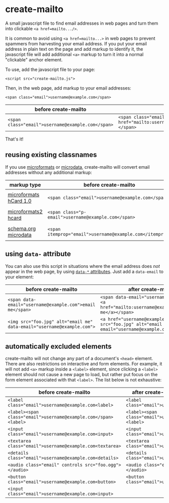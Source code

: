 # create-mailto
A small javascript file to find email addresses in web pages and turn them into clickable `<a href=mailto.../>`.

It is common to avoid using `<a href=mailto...>` in web pages to prevent spammers from harvesting your email address. If you put your email address in plain text on the page and add markup to identify it, the javascript file will add additional `<a>` markup to turn it into a normal "clickable" anchor element.

To use, add the javascript file to your page:

`<script src="create-mailto.js">`

Then, in the web page, add markup to your email addresses:

`<span class="email">username@example.com</span>`

before create-mailto | after create-mailto
-------------------- | -------------------
`<span class="email">username@example.com</span>` | `<span class="email"><a href="mailto:username@example.com">username@example.com</a></span>`

That's it!

## reusing existing classnames

If you use [microformats](http://microformats.org/) or [microdata](https://www.w3.org/TR/microdata/), create-mailto will convert email addresses without any additional markup:

markup type | before create-mailto | after create-mailto
------------|--------------------- | -------------------
[microformats hCard 1.0](http://microformats.org/wiki/hCard) | `<span class="email">username@example.com</span>` | `<span class="email"><a href="mailto:username@example.com">username@example.com</a></span>`
[microformats2 hcard](http://microformats.org/wiki/h-card) | `<span class="p-email">username@example.com</span>` | `<span class="p-email"><a href="mailto:username@example.com">username@example.com</a></span>`
[schema.org microdata](https://schema.org/email) | `<span itemprop="email">username@example.com</itemprop>`| `<span itemprop="email"><a href="mailto:username@example.com">username@example.com</a></span>`

## using `data-` attribute
You can also use this script in situations where the email address does *not* appear in the web page, by using [`data-*` attributes](https://developer.mozilla.org/en-US/docs/Learn/HTML/Howto/Use_data_attributes). Just add a `data-email` to your element:

before create-mailto | after create-mailto
-------------------- | -------------------
`<span data-email="username@example.com">email me</span>` | `<span data-email="username@example.com"><a href="mailto:username@example.com">email me</a></span>`
`<img src="foo.jpg" alt="email me" data-email="username@example.com">` | `<a href="username@example.com"><img src="foo.jpg" alt="email me" data-email="username@example.com"></a>`

## automatically excluded elements
create-mailto will not change any part of a document's `<head>` element. There are also restrictions on
interactive and form elements. For example, it will not add `<a>` markup inside a `<label>` element, since clicking a `<label>` element should not cause a new page to load, but rather put focus on the form element associated with that `<label>`. The list below is not exhaustive:

before create-mailto | after create-mailto (no markup changes)
-------------------- | ---------------------------------------
`<label class="email">username@example.com<label>` | `<label class="email">username@example.com<label>`
`<label><span class="email">username@example.com</span><label>` | `<label><span class="email">username@example.com</span><label>`
`<input class="email">username@example.com<input>` | `<input class="email">username@example.com<input>`
`<textarea class="email">username@example.com<textarea>` | `<textarea class="email">username@example.com<textarea>`
`<details class="email">username@example.com<details>` | `<details class="email">username@example.com<details>`
`<audio class="email" controls src="foo.ogg"></audio>` | `<audio class="email" controls src="foo.ogg"></audio>`
`<button class="email">username@example.com<button>` | `<button class="email">username@example.com<button>`
`<input class="email">username@example.com<input>` |

